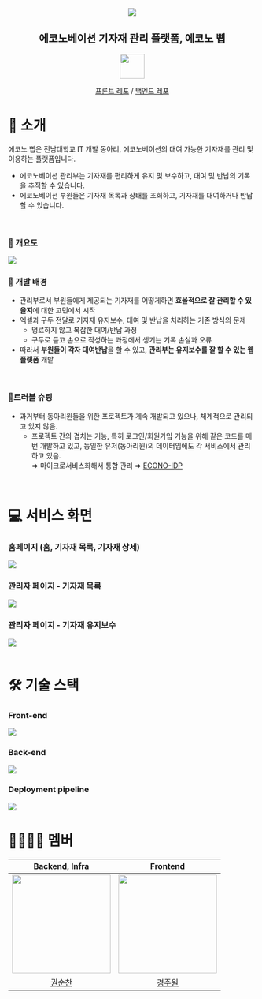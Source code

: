 <div align="center">

<img src="./docs/econo-beep-logo.png" />
<h2>에코노베이션 기자재 관리 플랫폼, 에코노 삡</h2>
<img width=50 height=50 src="./docs/Barcode_Scanner_icon.png" />

[프론트 레포](https://github.com/JNU-econovation/econo-beep-2.0) / [백엔드 레포](https://github.com/JNU-econovation/econo-beep-server) 

</div>

# 📝 소개
에코노 삡은 전남대학교 IT 개발 동아리, 에코노베이션의 대여 가능한 기자재를 관리 및 이용하는 플랫폼입니다.

- 에코노베이션 관리부는 기자재를 편리하게 유지 및 보수하고, 대여 및 반납의 기록을 추적할 수 있습니다.
- 에코노베이션 부원들은 기자재 목록과 상태를 조회하고, 기자재를 대여하거나 반납할 수 있습니다.

<br/>

### 🚀 개요도
<img src="./docs/beep-diagram.jpg" />

<br/>

### 🚨 개발 배경
- 관리부로서 부원들에게 제공되는 기자재를 어떻게하면 **효율적으로 잘 관리할 수 있을지**에 대한 고민에서 시작
- 엑셀과 구두 전달로 기자재 유지보수, 대여 및 반납을 처리하는 기존 방식의 문제
    - 명료하지 않고 복잡한 대여/반납 과정
    - 구두로 듣고 손으로 작성하는 과정에서 생기는 기록 손실과 오류
- 따라서 **부원들이 각자 대여반납**을 할 수 있고, **관리부는 유지보수를 잘 할 수 있는 웹 플랫폼** 개발

<br/>

### 🎯트러블 슈팅
- 과거부터 동아리원들을 위한 프로젝트가 계속 개발되고 있으나, 체계적으로 관리되고 있지 않음.
    - 프로젝트 간의 겹치는 기능, 특히 로그인/회원가입 기능을 위해 같은 코드를 매번 개발하고 있고, 동일한 유저(동아리원)의 데이터임에도 각 서비스에서 관리하고 있음.  
		⇒ 마이크로서비스화해서 통합 관리 ⇒ [ECONO-IDP](https://github.com/JNU-econovation/ECONOVATION_IDP)


<br/>

# 💻 서비스 화면
### 홈페이지 (홈, 기자재 목록, 기자재 상세)

<img src="./docs/beep_user-mockup.png">
<br/>

### 관리자 페이지 - 기자재 목록

<img src="./docs/beep-user-1.png">
<br/>

### 관리자 페이지 - 기자재 유지보수

<img src="./docs/beep-user-2.png">
<br/>


<br/>

# 🛠️ 기술 스택
### Front-end

<img src="./docs/beep-fe-stack.png"/>

### Back-end

<img src="./docs/beep-be-stack.png"/>


### Deployment pipeline

<img src="./docs/beep-deployment.png">
<br/>




# 🧑‍💻👩‍💻 멤버

|                        Backend, Infra                         |                          Frontend                          |
|:-------------------------------------------------------------:|:----------------------------------------------------------:|
| <img src="./docs/soonchan-profile.jpg" width=200 height=200/> | <img src="./docs/juwon-profile.jpg" width=200 height=200/> |
|               [권순찬](https://github.com/Kwon770)               |              [경주원](https://github.com/j8won)               |                                                                                                           |                                                                                                         |
